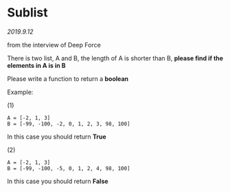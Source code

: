 # Sublist

*2019.9.12* 

from the interview of Deep Force

There is two list, A and B, the length of A is shorter than B, **please find if the elements in A is in B**

Please write a function to return a **boolean**

Example:

(1)
```
A = [-2, 1, 3]
B = [-99, -100, -2, 0, 1, 2, 3, 98, 100]
```
In this case you should return **True**

(2)
```
A = [-2, 1, 3]
B = [-99, -100, -5, 0, 1, 2, 4, 98, 100]
```
In this case you should return **False**
